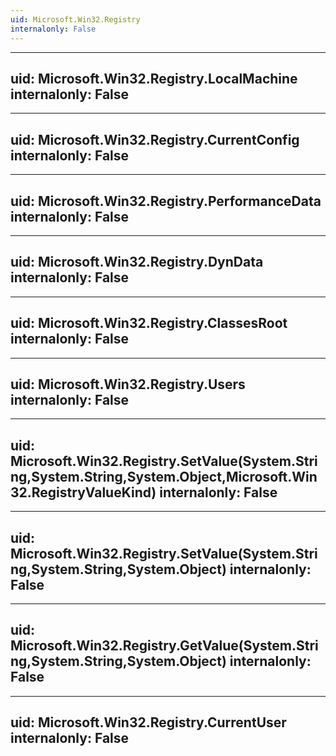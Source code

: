```yaml
---
uid: Microsoft.Win32.Registry
internalonly: False
---
```


---
uid: Microsoft.Win32.Registry.LocalMachine
internalonly: False
---

---
uid: Microsoft.Win32.Registry.CurrentConfig
internalonly: False
---

---
uid: Microsoft.Win32.Registry.PerformanceData
internalonly: False
---

---
uid: Microsoft.Win32.Registry.DynData
internalonly: False
---

---
uid: Microsoft.Win32.Registry.ClassesRoot
internalonly: False
---

---
uid: Microsoft.Win32.Registry.Users
internalonly: False
---

---
uid: Microsoft.Win32.Registry.SetValue(System.String,System.String,System.Object,Microsoft.Win32.RegistryValueKind)
internalonly: False
---

---
uid: Microsoft.Win32.Registry.SetValue(System.String,System.String,System.Object)
internalonly: False
---

---
uid: Microsoft.Win32.Registry.GetValue(System.String,System.String,System.Object)
internalonly: False
---

---
uid: Microsoft.Win32.Registry.CurrentUser
internalonly: False
---
